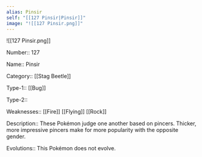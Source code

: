 ```yaml
---
alias: Pinsir
self: "[[127 Pinsir|Pinsir]]"
image: "![[127 Pinsir.png]]"
---
```


![[127 Pinsir.png]]


Number:: 127

Name:: Pinsir

Category:: [[Stag Beetle]]

Type-1:: [[Bug]]

Type-2:: 

Weaknesses:: [[Fire]] [[Flying]] [[Rock]]

Description:: These Pokémon judge one another based on pincers. Thicker, more impressive pincers make for more popularity with the opposite gender.

Evolutions:: This Pokémon does not evolve.
